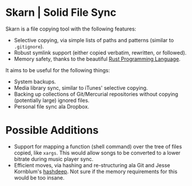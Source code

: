 Skarn | Solid File Sync
====

Skarn is a file copying tool with the following features:

* Selective copying, via simple lists of paths and patterns (similar to `.gitignore`).
* Robust symlink support (either copied verbatim, rewritten, or followed).
* Memory safety, thanks to the beautiful [Rust Programming Language][rust].

It aims to be useful for the following things:

* System backups.
* Media library sync, similar to iTunes' selective copying.
* Backing up collections of Git/Mercurial repositories without copying (potentially large) ignored files.
* Personal file sync ala Dropbox.

Possible Additions
====

* Support for mapping a function (shell command) over the tree of files copied, like `xargs`.
  This would allow songs to be converted to a lower bitrate during music player sync.
* Efficient moves, via hashing and re-structuring ala Git and Jesse Kornblum's [hashdeep][hashdeep].
  Not sure if the memory requirements for this would be too insane.

[rust]: https://rust-lang.org/
[hashdeep]: https://github.com/jessek/hashdeep/
